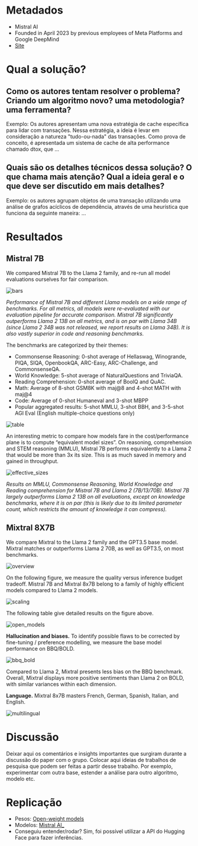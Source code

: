 # Metadados

* Mistral AI
* Founded in April 2023 by previous employees of Meta Platforms and Google DeepMind
* [Site](https://mistral.ai/)

# Qual a solução?

## Como os autores tentam resolver o problema? Criando um algoritmo novo? uma metodologia? uma ferramenta? 

Exemplo: Os autores apresentam uma nova estratégia de cache específica para lidar com transações. Nessa estratégia, a ideia é levar em consideração a natureza "tudo-ou-nada" das transações. Como prova de conceito, é apresentada um sistema de cache de alta performance chamado dtox, que ...

## Quais são os detalhes técnicos dessa solução? O que chama mais atenção? Qual a ideia geral e o que deve ser discutido em mais detalhes?

Exemplo: os autores agrupam objetos de uma transação utilizando uma análise de grafos acíclicos de dependência, através de uma heurística que funciona da seguinte maneira: ...

# Resultados

## Mistral 7B

We compared Mistral 7B to the Llama 2 family, and re-run all model evaluations ourselves for fair comparison.

![bars](https://mistral.ai/images/news/announcing-mistral-7b/230927_bars.png)

*Performance of Mistral 7B and different Llama models on a wide range of benchmarks. For all metrics, all models were re-evaluated with our evaluation pipeline for accurate comparison. Mistral 7B significantly outperforms Llama 2 13B on all metrics, and is on par with Llama 34B (since Llama 2 34B was not released, we report results on Llama 34B). It is also vastly superior in code and reasoning benchmarks.*

The benchmarks are categorized by their themes:

- Commonsense Reasoning: 0-shot average of Hellaswag, Winogrande, PIQA, SIQA, OpenbookQA, ARC-Easy, ARC-Challenge, and CommonsenseQA.
- World Knowledge: 5-shot average of NaturalQuestions and TriviaQA.
- Reading Comprehension: 0-shot average of BoolQ and QuAC.
- Math: Average of 8-shot GSM8K with maj@8 and 4-shot MATH with maj@4
- Code: Average of 0-shot Humaneval and 3-shot MBPP
- Popular aggregated results: 5-shot MMLU, 3-shot BBH, and 3-5-shot AGI Eval (English multiple-choice questions only)

![table](https://mistral.ai/images/news/announcing-mistral-7b/230927_table.png)

An interesting metric to compare how models fare in the cost/performance plane is to compute “equivalent model sizes”. On reasoning, comprehension and STEM reasoning (MMLU), Mistral 7B performs equivalently to a Llama 2 that would be more than 3x its size. This is as much saved in memory and gained in throughput. 

![effective_sizes](https://mistral.ai/images/news/announcing-mistral-7b/230927_effective_sizes.png)

*Results on MMLU, Commonsense Reasoning, World Knowledge and Reading comprehension for Mistral 7B and Llama 2 (7B/13/70B). Mistral 7B largely outperforms Llama 2 13B on all evaluations, except on knowledge benchmarks, where it is on par (this is likely due to its limited parameter count, which restricts the amount of knowledge it can compress).*

## Mixtral 8X7B

We compare Mixtral to the Llama 2 family and the GPT3.5 base model. Mixtral matches or outperforms Llama 2 70B, as well as GPT3.5, on most benchmarks.

![overview](https://mistral.ai/images/news/mixtral-of-experts/overview.png)

On the following figure, we measure the quality versus inference budget tradeoff. Mistral 7B and Mixtral 8x7B belong to a family of highly efficient models compared to Llama 2 models.

![scaling](https://mistral.ai/images/news/mixtral-of-experts/scaling.png)

The following table give detailed results on the figure above.

![open_models](https://mistral.ai/images/news/mixtral-of-experts/open_models.png)

**Hallucination and biases.** To identify possible flaws to be corrected by fine-tuning / preference modelling, we measure the base model performance on BBQ/BOLD.

![bbq_bold](https://mistral.ai/images/news/mixtral-of-experts/bbq_bold.png)

Compared to Llama 2, Mixtral presents less bias on the BBQ benchmark. Overall, Mixtral displays more positive sentiments than Llama 2 on BOLD, with similar variances within each dimension.

**Language.** Mixtral 8x7B masters French, German, Spanish, Italian, and English.

![multilingual](https://mistral.ai/images/news/mixtral-of-experts/multilingual.png)

# Discussão

Deixar aqui os comentários e insights importantes que surgiram durante a discussão do paper com o grupo. Colocar aqui ideias de trabalhos de pesquisa que podem ser feitas a partir desse trabalho. Por exemplo, experimentar com outra base, estender a análise para outro algoritmo, modelo etc.

# Replicação

* Pesos: [Open-weight models](https://docs.mistral.ai/models/)
* Modelos: [Mistral AI_](https://huggingface.co/mistralai)
* Conseguiu entender/rodar? Sim, foi possível utilizar a API do Hugging Face para fazer inferências.
